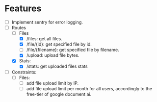 # Features

- [ ] Implement sentry for error logging.
- [ ] Routes
    - [ ] Files
      - [x] /files: get all files.
      - [x] /file/{id}: get specified file by id.
      - [ ] /file/{filename}: get specified file by filename.
      - [x] /upload: upload file bytes.
    - [x] Stats: 
      - [x] /stats: get uploaded files stats 
- [ ] Constraints: 
    - [ ] Files:
      - [ ] add file upload limit by IP. 
      - [ ] add file upload limit per month for all users, accordingly to the free-tier of google document ai. 